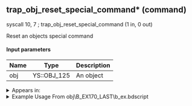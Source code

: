 ## trap_obj_reset_special_command* (command)

syscall 10, 7 ; trap_obj_reset_special_command (1 in, 0 out)

Reset an objects special command

#### Input parameters
| Name | Type | Description
|------|------|------------
| obj   | YS::OBJ_125   | An object




<details>
	<summary>Appears in:</summary>
| filename | Entity (obj)
|----------|-------------
| obj\B_EX170_LAST\b_ex.bdscript       | ((B) Xemnas (Final))          
| obj\B_EX170_LAST_LV99\b_ex.bdscript       | ((B99) Xemnas (Final) (Limit Cut The World of Nothing)?)          

</details>

<details>
	<summary>Example Usage From obj\B_EX170_LAST\b_ex.bdscript</summary>
L9432:
 popToSp 4
 popToSp 8
 popToSp 0
 pushFromFSp 0
 gosub 12, L9612
 pushFromPSpVal 0
 pushImm 9
 syscall 1, 54 ; method_obj_reset_collision (2 in, 0 out)
 pushFromPSpVal 0
 syscall 10, 7 ; trap_obj_reset_special_command (1 in, 0 out)
 pushFromFSp 8
 pushImm L9629
 pushImm 0
 syscall 1, 112 ; trap_obj_hook (3 in, 0 out)
 pushFromFSp 8
 syscall 1, 161 ; trap_obj_is_attach (1 in, 1 out)
 jz L9475
 pushFromFSp 8
 syscall 1, 102 ; trap_obj_detach (1 in, 0 out)
 jmp L9475
</details>

